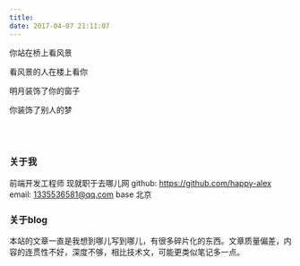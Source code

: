 ```yaml
---
title: 
date: 2017-04-07 21:11:07
---
```


你站在桥上看风景

看风景的人在楼上看你

明月装饰了你的窗子

你装饰了别人的梦


</br>
</br>

### 关于我
前端开发工程师 现就职于去哪儿网
github: https://github.com/happy-alex
email: 1335536581@qq.com
base 北京


### 关于blog
本站的文章一直是我想到哪儿写到哪儿，有很多碎片化的东西。文章质量偏差，内容的连贯性不好，深度不够，相比技术文，可能更类似笔记多一点。

